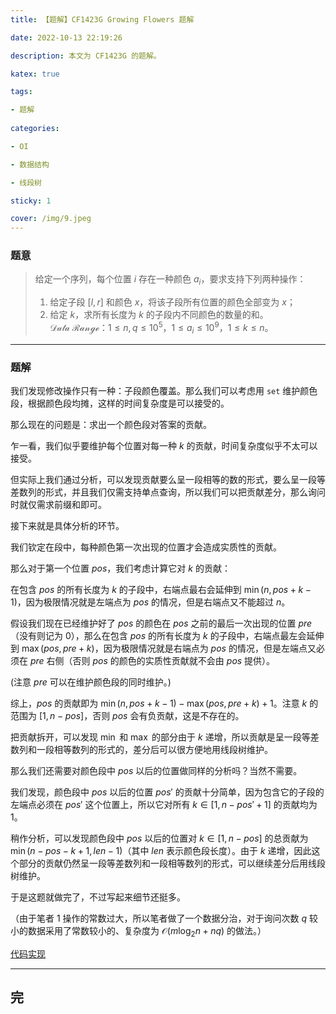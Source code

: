 ```yaml
---
title: 【题解】CF1423G Growing Flowers 题解

date: 2022-10-13 22:19:26

description: 本文为 CF1423G 的题解。

katex: true

tags:

- 题解
 
categories: 

- OI

- 数据结构

- 线段树

sticky: 1

cover: /img/9.jpeg
---
```


### 题意

> 给定一个序列，每个位置 $i$ 存在一种颜色 $a_i$，要求支持下列两种操作：
> 1. 给定子段 $[l, r]$ 和颜色 $x$，将该子段所有位置的颜色全部变为 $x$；
> 2. 给定 $k$，求所有长度为 $k$ 的子段内不同颜色的数量的和。
> $\mathcal{Data~Range}$：$1 \le n, q \le 10^5$，$1 \le a_i \le 10^9$，$1 \le k \le n$。

------

### 题解

我们发现修改操作只有一种：子段颜色覆盖。那么我们可以考虑用 $\texttt{set}$ 维护颜色段，根据颜色段均摊，这样的时间复杂度是可以接受的。

那么现在的问题是：求出一个颜色段对答案的贡献。

乍一看，我们似乎要维护每个位置对每一种 $k$ 的贡献，时间复杂度似乎不太可以接受。

但实际上我们通过分析，可以发现贡献要么呈一段相等的数的形式，要么呈一段等差数列的形式，并且我们仅需支持单点查询，所以我们可以把贡献差分，那么询问时就仅需求前缀和即可。

接下来就是具体分析的环节。

我们钦定在段中，每种颜色第一次出现的位置才会造成实质性的贡献。

那么对于第一个位置 $pos$，我们考虑计算它对 $k$ 的贡献：

在包含 $pos$ 的所有长度为 $k$ 的子段中，右端点最右会延伸到 $\min(n, pos + k - 1)$，因为极限情况就是左端点为 $pos$ 的情况，但是右端点又不能超过 $n$。

假设我们现在已经维护好了 $pos$ 的颜色在 $pos$ 之前的最后一次出现的位置 $pre$（没有则记为 $0$），那么在包含 $pos$ 的所有长度为 $k$ 的子段中，右端点最左会延伸到 $\max(pos, pre + k)$，因为极限情况就是右端点为 $pos$ 的情况，但是左端点又必须在 $pre$ 右侧（否则 $pos$ 的颜色的实质性贡献就不会由 $pos$ 提供）。

(注意 $pre$ 可以在维护颜色段的同时维护。)

综上，$pos$ 的贡献即为 $\min(n, pos + k - 1) - \max(pos, pre + k) + 1$。注意 $k$ 的范围为 $[1, n - pos]$，否则 $pos$ 会有负贡献，这是不存在的。

把贡献拆开，可以发现 $\min$ 和 $\max$ 的部分由于 $k$ 递增，所以贡献是呈一段等差数列和一段相等数列的形式的，差分后可以很方便地用线段树维护。

那么我们还需要对颜色段中 $pos$ 以后的位置做同样的分析吗？当然不需要。

我们发现，颜色段中 $pos$ 以后的位置 $pos'$ 的贡献十分简单，因为包含它的子段的左端点必须在 $pos'$ 这个位置上，所以它对所有 $k \in [1, n - pos' + 1]$ 的贡献均为 $1$。

稍作分析，可以发现颜色段中 $pos$ 以后的位置对 $k \in [1, n - pos]$ 的总贡献为 $\min(n - pos - k + 1, len - 1)$（其中 $len$ 表示颜色段长度）。由于 $k$ 递增，因此这个部分的贡献仍然呈一段等差数列和一段相等数列的形式，可以继续差分后用线段树维护。

于是这题就做完了，不过写起来细节还挺多。

（由于笔者 $1$ 操作的常数过大，所以笔者做了一个数据分治，对于询问次数 $q$ 较小的数据采用了常数较小的、复杂度为 $\mathcal{O}(m\log_2 n + nq)$ 的做法。）

[代码实现](https://www.luogu.com.cn/record/74729196)

------

## 完